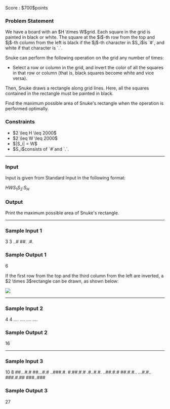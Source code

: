 
<div>

<span>

<span>

<p>
Score : $700$points
</p>

<div>

<section>

### **Problem Statement**

<p>
We have a board with an $H \times W$grid.
Each square in the grid is painted in black or white. The square at the $i$-th row from the top and $j$-th column from the left is black if the $j$-th character in $S_i$is `#`, and white if that character is `.`.
</p>

<p>
Snuke can perform the following operation on the grid any number of times:
</p>

<ul>

<li>
Select a row or column in the grid, and invert the color of all the squares in that row or column (that is, black squares become white and vice versa).
</li>

</ul>

<p>
Then, Snuke draws a rectangle along grid lines. Here, all the squares contained in the rectangle must be painted in black.
</p>

<p>
Find the maximum possible area of Snuke's rectangle when the operation is performed optimally.
</p>

</section>

</div>

<div>

<section>

### **Constraints**

<ul>

<li>
$2 \leq H \leq 2000$
</li>

<li>
$2 \leq W \leq 2000$
</li>

<li>
$|S_i| = W$
</li>

<li>
$S_i$consists of `#`and `.`.
</li>

</ul>

</section>

</div>

---

<div>

<div>

<section>

### **Input**

<p>
Input is given from Standard Input in the following format:
</p>

<div>

$H$$W$$S_1$$S_2$$:$$S_H$
</div>

</section>

</div>

<div>

<section>

### **Output**

<p>
Print the maximum possible area of Snuke's rectangle.
</p>

</section>

</div>

</div>

---

<div>

<section>

### **Sample Input 1**

<div>

3 3
..#
##.
.#.

</div>

</section>

</div>

<div>

<section>

### **Sample Output 1**

<div>

6

</div>

<p>
If the first row from the top and the third column from the left are inverted, a $2 \times 3$rectangle can be drawn, as shown below:
</p>

<p>

<img src="https://atcoder.jp/img/arc081/2995c3921ed4dffc8ee528b63b9c6118.png">

</img>

</p>

</section>

</div>

---

<div>

<section>

### **Sample Input 2**

<div>

4 4
....
....
....
....

</div>

</section>

</div>

<div>

<section>

### **Sample Output 2**

<div>

16

</div>

</section>

</div>

---

<div>

<section>

### **Sample Input 3**

<div>

10 8
##...#.#
##...#.#
..###.#.
#.##.#.#
.#..#.#.
..##.#.#
##.#.#..
...#.#..
###.#.##
###..###

</div>

</section>

</div>

<div>

<section>

### **Sample Output 3**

<div>

27

</div>

</section>

</div>

</span>

</span>

</div>
